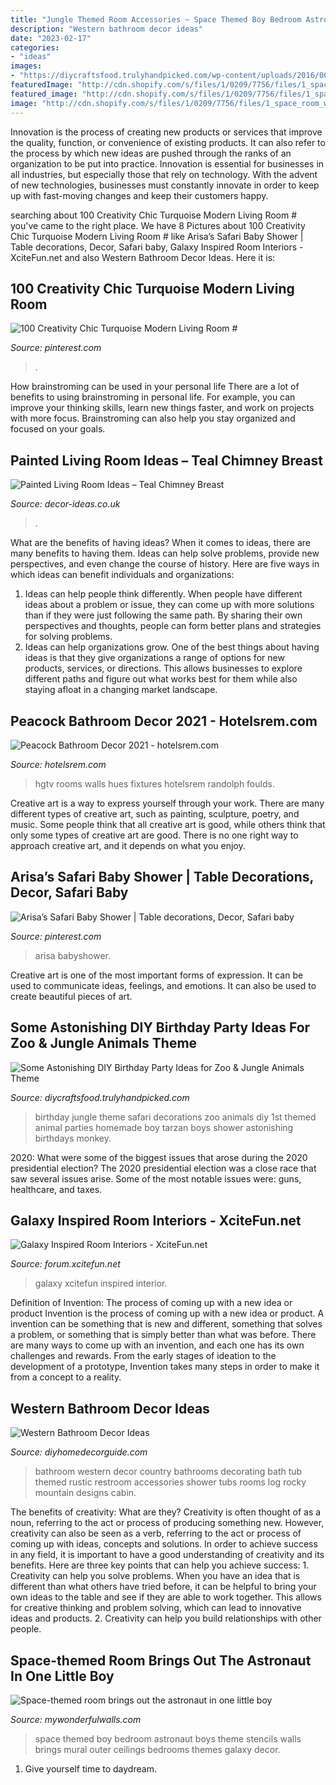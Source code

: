 ```yaml
---
title: "Jungle Themed Room Accessories ~ Space Themed Boy Bedroom Astronaut Boys Theme Stencils Walls Brings Mural Outer Ceilings Bedrooms Themes Galaxy Decor"
description: "Western bathroom decor ideas"
date: "2023-02-17"
categories:
- "ideas"
images:
- "https://diycraftsfood.trulyhandpicked.com/wp-content/uploads/2016/06/Animal-birthday-party_y2.jpg"
featuredImage: "http://cdn.shopify.com/s/files/1/0209/7756/files/1_space_room_wall_stencils_large.jpg?5647"
featured_image: "http://cdn.shopify.com/s/files/1/0209/7756/files/1_space_room_wall_stencils_large.jpg?5647"
image: "http://cdn.shopify.com/s/files/1/0209/7756/files/1_space_room_wall_stencils_large.jpg?5647"
---
```



Innovation is the process of creating new products or services that improve the quality, function, or convenience of existing products. It can also refer to the process by which new ideas are pushed through the ranks of an organization to be put into practice. Innovation is essential for businesses in all industries, but especially those that rely on technology. With the advent of new technologies, businesses must constantly innovate in order to keep up with fast-moving changes and keep their customers happy.

	

		
searching about 100 Creativity Chic Turquoise Modern Living Room # you've came to the right place. We have 8 Pictures about 100 Creativity Chic Turquoise Modern Living Room # like Arisa’s Safari Baby Shower | Table decorations, Decor, Safari baby, Galaxy Inspired Room Interiors - XciteFun.net and also Western Bathroom Decor Ideas. Here it is:
		
    
## 100 Creativity Chic Turquoise Modern Living Room #

<img loading=lazy src="https://i.pinimg.com/736x/07/7e/e0/077ee045b93e444695acb9d9191d1de7.jpg" onerror="this.onerror=null;this.src='https://tse1.mm.bing.net/th?id=OIP.lsfEIPuCR6ZqGYV9XA2tPQHaOq&amp;pid=15.1';" alt="100 Creativity Chic Turquoise Modern Living Room #">

_Source: pinterest.com_

>. 

	

How brainstroming can be used in your personal life
There are a lot of benefits to using brainstroming in personal life. For example, you can improve your thinking skills, learn new things faster, and work on projects with more focus. Brainstroming can also help you stay organized and focused on your goals.

    
## Painted Living Room Ideas – Teal Chimney Breast

<img loading=lazy src="http://decor-ideas.co.uk/wp-content/uploads/2021/06/Painted-Living-Room-Ideas-Teal-Chimney-Breast-4-768x1024.jpg" onerror="this.onerror=null;this.src='https://tse3.mm.bing.net/th?id=OIP.dbbxXjzzx64dn2bbIjC0UwHaJ4&amp;pid=15.1';" alt="Painted Living Room Ideas – Teal Chimney Breast">

_Source: decor-ideas.co.uk_

>. 

	

What are the benefits of having ideas?
When it comes to ideas, there are many benefits to having them. Ideas can help solve problems, provide new perspectives, and even change the course of history. Here are five ways in which ideas can benefit individuals and organizations: 
1. Ideas can help people think differently. When people have different ideas about a problem or issue, they can come up with more solutions than if they were just following the same path. By sharing their own perspectives and thoughts, people can form better plans and strategies for solving problems. 
2. Ideas can help organizations grow. One of the best things about having ideas is that they give organizations a range of options for new products, services, or directions. This allows businesses to explore different paths and figure out what works best for them while also staying afloat in a changing market landscape. 

    
## Peacock Bathroom Decor 2021 - Hotelsrem.com

<img loading=lazy src="https://hotelsrem.com/wp-content/uploads/2020/07/peacock-bathroom-decor-lovely-rooms-viewer-hgtv-of-peacock-bathroom-decor.jpg" onerror="this.onerror=null;this.src='https://tse4.mm.bing.net/th?id=OIP.Bk6DafsLgzzIJnJewIKfxwHaJ4&amp;pid=15.1';" alt="Peacock Bathroom Decor 2021 - hotelsrem.com">

_Source: hotelsrem.com_

>hgtv rooms walls hues fixtures hotelsrem randolph foulds. 

	

Creative art is a way to express yourself through your work. There are many different types of creative art, such as painting, sculpture, poetry, and music. Some people think that all creative art is good, while others think that only some types of creative art are good. There is no one right way to approach creative art, and it depends on what you enjoy.

    
## Arisa’s Safari Baby Shower | Table Decorations, Decor, Safari Baby

<img loading=lazy src="https://i.pinimg.com/736x/fb/9c/45/fb9c45441e128a454560f7755ad8c31c.jpg" onerror="this.onerror=null;this.src='https://tse1.mm.bing.net/th?id=OIP.GGYA1BO_6U5uCrRisw3PEgHaJ3&amp;pid=15.1';" alt="Arisa’s Safari Baby Shower | Table decorations, Decor, Safari baby">

_Source: pinterest.com_

>arisa babyshower. 

	

Creative art is one of the most important forms of expression. It can be used to communicate ideas, feelings, and emotions. It can also be used to create beautiful pieces of art.

    
## Some Astonishing DIY Birthday Party Ideas For Zoo &amp; Jungle Animals Theme

<img loading=lazy src="https://diycraftsfood.trulyhandpicked.com/wp-content/uploads/2016/06/Animal-birthday-party_y2.jpg" onerror="this.onerror=null;this.src='https://tse3.mm.bing.net/th?id=OIP.9tbcoT6Zwi6Zp7tFYD_9cgHaLH&amp;pid=15.1';" alt="Some Astonishing DIY Birthday Party Ideas for Zoo &amp; Jungle Animals Theme">

_Source: diycraftsfood.trulyhandpicked.com_

>birthday jungle theme safari decorations zoo animals diy 1st themed animal parties homemade boy tarzan boys shower astonishing birthdays monkey. 

	

2020: What were some of the biggest issues that arose during the 2020 presidential election?
The 2020 presidential election was a close race that saw several issues arise. Some of the most notable issues were: guns, healthcare, and taxes.

    
## Galaxy Inspired Room Interiors - XciteFun.net

<img loading=lazy src="https://img.xcitefun.net/users/2015/07/383552,xcitefun-galaxy-interior-2.jpg" onerror="this.onerror=null;this.src='https://tse1.mm.bing.net/th?id=OIP.V6A8JaOqinxGgX7h7-hvzAHaE-&amp;pid=15.1';" alt="Galaxy Inspired Room Interiors - XciteFun.net">

_Source: forum.xcitefun.net_

>galaxy xcitefun inspired interior. 

	

Definition of Invention: The process of coming up with a new idea or product
Invention is the process of coming up with a new idea or product. A invention can be something that is new and different, something that solves a problem, or something that is simply better than what was before. There are many ways to come up with an invention, and each one has its own challenges and rewards. From the early stages of ideation to the development of a prototype, Invention takes many steps in order to make it from a concept to a reality.

    
## Western Bathroom Decor Ideas

<img loading=lazy src="http://diyhomedecorguide.com/wp-content/uploads/2014/05/Western-style-bathroom-ideas.jpg" onerror="this.onerror=null;this.src='https://tse2.mm.bing.net/th?id=OIP.269djVLZbx56mZUK-pPqmQHaLH&amp;pid=15.1';" alt="Western Bathroom Decor Ideas">

_Source: diyhomedecorguide.com_

>bathroom western decor country bathrooms decorating bath tub themed rustic restroom accessories shower tubs rooms log rocky mountain designs cabin. 

	

The benefits of creativity: What are they?
Creativity is often thought of as a noun, referring to the act or process of producing something new. However, creativity can also be seen as a verb, referring to the act or process of coming up with ideas, concepts and solutions. In order to achieve success in any field, it is important to have a good understanding of creativity and its benefits. Here are three key points that can help you achieve success: 1. Creativity can help you solve problems. When you have an idea that is different than what others have tried before, it can be helpful to bring your own ideas to the table and see if they are able to work together. This allows for creative thinking and problem solving, which can lead to innovative ideas and products. 2. Creativity can help you build relationships with other people.

    
## Space-themed Room Brings Out The Astronaut In One Little Boy

<img loading=lazy src="http://cdn.shopify.com/s/files/1/0209/7756/files/1_space_room_wall_stencils_large.jpg?5647" onerror="this.onerror=null;this.src='https://tse2.mm.bing.net/th?id=OIP.fBJwMqj51NWMPzVCHQxzeQAAAA&amp;pid=15.1';" alt="Space-themed room brings out the astronaut in one little boy">

_Source: mywonderfulwalls.com_

>space themed boy bedroom astronaut boys theme stencils walls brings mural outer ceilings bedrooms themes galaxy decor. 

	

1. Give yourself time to daydream.

